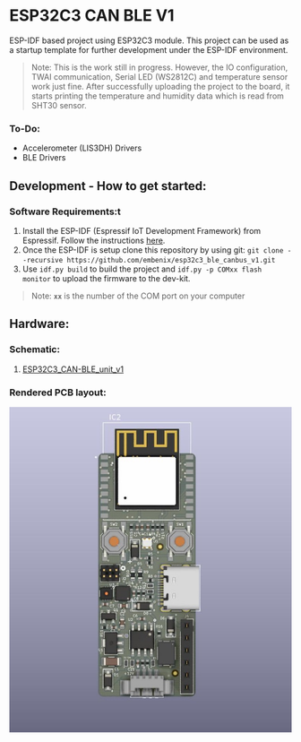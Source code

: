 # ESP32C3 CAN BLE V1
ESP-IDF based project using ESP32C3 module. This project can be used as a startup template for further development under the ESP-IDF environment.
> Note: This is the work still in progress. However, the IO configuration, TWAI communication, Serial LED (WS2812C) and temperature sensor work just fine.
> After successfully uploading the project to the board, it starts printing the temperature and humidity data which is read from SHT30 sensor.

### To-Do:
- Accelerometer (LIS3DH) Drivers
- BLE Drivers


## Development - How to get started:
### Software Requirements:t
1. Install the ESP-IDF (Espressif IoT Development Framework) from Espressif. Follow the instructions [here](https://docs.espressif.com/projects/esp-idf/en/latest/esp32c3/get-started/index.html#installation-step-by-step).
2. Once the ESP-IDF is setup clone this repository by using git: `git clone --recursive https://github.com/embenix/esp32c3_ble_canbus_v1.git`
3. Use `idf.py build` to build the project and `idf.py -p COMxx flash monitor` to upload the firmware to the dev-kit. 
> Note: **`xx`** is the number of the COM port on your computer

<!-- ### Hardware Reference:
#### 1. The pinout of the ESP32-C3-DevKitM-1:
<div align="center"> <img src="./information/esp32-c3-devkitm-1-v1-pinout.jpg"/></div>


#### 2. Connection between Fingerprint sensor BM-Lite and ESP32-C3:

| BM-Lite IO Pins      | ESP32-C3 DevKit    |
|:---------------------|:-------------------|
| 01- GND              | GND                |
| 02- SPICLK           | GPIO6              |
| 03- MISO             | GPIO2              |
| 04- MOSI             | GPIO7              |
| 05- CS_N             | GPIO10             |
| 06- IRQ              | GPIO1              |
| 07- RST_N            | GPIO3              |
| 08- UART_RX          | NOT USED           |
| 09- UART_TX          | NOT USED           |
| 10- VDDIO            | 3.3v               | -->

## Hardware:
### Schematic:
1. [ESP32C3_CAN-BLE_unit_v1](./documents/ESP32C3_CAN-BLE_unit_v1.pdf "ESP32C3_CAN-BLE_unit_v1")

### Rendered PCB layout:
<div align="center"><img src="./documents/ESP32C3_BLE_CANBus_Unit_3D.jpg"/></div>
